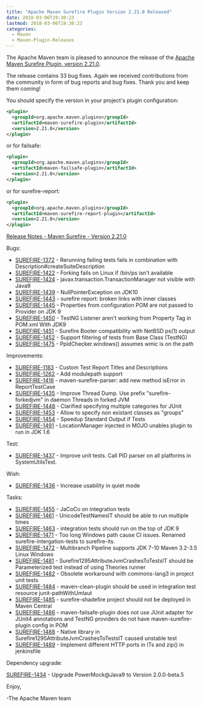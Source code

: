 ```yaml
---
title: "Apache Maven Surefire Plugin Version 2.21.0 Released"
date: 2018-03-06T19:30:23
lastmod: 2018-03-06T19:30:23
categories:
  - Maven
  - Maven-Plugin-Releases
---
```

The Apache Maven team is pleased to announce the release of the 
[Apache Maven Surefire Plugin, version 2.21.0](https://maven.apache.org/plugins/maven-surefire-plugin/).


The release contains 33 bug fixes.
Again we received contributions from the community in form of bug reports
and bug fixes.
Thank you and keep them coming!

You should specify the version in your project's plugin configuration:

```xml
<plugin>
  <groupId>org.apache.maven.plugins</groupId>
  <artifactId>maven-surefire-plugin</artifactId>
  <version>2.21.0</version>
</plugin>
```

or for failsafe:

```xml
<plugin>
  <groupId>org.apache.maven.plugins</groupId>
  <artifactId>maven-failsafe-plugin</artifactId>
  <version>2.21.0</version>
</plugin>
```

or for surefire-report:

```xml
<plugin>
  <groupId>org.apache.maven.plugins</groupId>
  <artifactId>maven-surefire-report-plugin</artifactId>
  <version>2.21.0</version>
</plugin>
```


<!-- more -->

[Release Notes - Maven Surefire - Version 2.21.0](https://issues.apache.org/jira/secure/ReleaseNote.jspa?projectId=12317927&version=12341630)

Bugs:

 * [SUREFIRE-1372](https://issues.apache.org/jira/browse/SUREFIRE-1372) - Rerunning failing tests fails in combination with Description#createSuiteDescription
 * [SUREFIRE-1422](https://issues.apache.org/jira/browse/SUREFIRE-1422) - Forking fails on Linux if /bin/ps isn't available
 * [SUREFIRE-1424](https://issues.apache.org/jira/browse/SUREFIRE-1424) - javax.transaction.TransactionManager not visible with Java9
 * [SUREFIRE-1439](https://issues.apache.org/jira/browse/SUREFIRE-1439) - NullPointerException on JDK10
 * [SUREFIRE-1443](https://issues.apache.org/jira/browse/SUREFIRE-1443) - surefire report: broken links with inner classes
 * [SUREFIRE-1445](https://issues.apache.org/jira/browse/SUREFIRE-1445) - Properties from configuration POM are not passed to Provider on JDK 9
 * [SUREFIRE-1450](https://issues.apache.org/jira/browse/SUREFIRE-1450) - TestNG Listener aren't working from Property Tag in POM.xml With JDK9
 * [SUREFIRE-1451](https://issues.apache.org/jira/browse/SUREFIRE-1451) - Surefire Booter compatibility with NetBSD ps(1) output
 * [SUREFIRE-1452](https://issues.apache.org/jira/browse/SUREFIRE-1452) - Support filtering of tests from Base Class (TestNG)
 * [SUREFIRE-1475](https://issues.apache.org/jira/browse/SUREFIRE-1475) - PpidChecker.windows() assumes wmic is on the path

Improvements:

 * [SUREFIRE-1183](https://issues.apache.org/jira/browse/SUREFIRE-1183) - Custom Test Report Titles and Descriptions
 * [SUREFIRE-1262](https://issues.apache.org/jira/browse/SUREFIRE-1262) - Add modulepath support
 * [SUREFIRE-1416](https://issues.apache.org/jira/browse/SUREFIRE-1416) - maven-surefire-parser: add new method isError in ReportTestCase
 * [SUREFIRE-1435](https://issues.apache.org/jira/browse/SUREFIRE-1435) - Improve Thread Dump. Use prefix "surefire-forkedjvm" in daemon Threads in forked JVM
 * [SUREFIRE-1448](https://issues.apache.org/jira/browse/SUREFIRE-1448) - Clarified specifying multiple categories for JUnit
 * [SUREFIRE-1453](https://issues.apache.org/jira/browse/SUREFIRE-1453) - Allow to specify non existant classes as "groups"
 * [SUREFIRE-1454](https://issues.apache.org/jira/browse/SUREFIRE-1454) - Speedup Standard Output if Tests
 * [SUREFIRE-1491](https://issues.apache.org/jira/browse/SUREFIRE-1491) - LocationManager injected in MOJO unables plugin to run in JDK 1.6

Test:

 * [SUREFIRE-1437](https://issues.apache.org/jira/browse/SUREFIRE-1437) - Improve unit tests. Call PID parser on all platforms in SystemUtilsTest.

Wish:

 * [SUREFIRE-1436](https://issues.apache.org/jira/browse/SUREFIRE-1436) - Increase usability in quiet mode

Tasks:

 * [SUREFIRE-1455](https://issues.apache.org/jira/browse/SUREFIRE-1455) - JaCoCo on integration tests
 * [SUREFIRE-1461](https://issues.apache.org/jira/browse/SUREFIRE-1461) - UnicodeTestNamesIT should be able to run multiple times
 * [SUREFIRE-1463](https://issues.apache.org/jira/browse/SUREFIRE-1463) - integration tests should run on the top of JDK 9
 * [SUREFIRE-1471](https://issues.apache.org/jira/browse/SUREFIRE-1471) - Too long Windows path cause CI issues. Renamed surefire-intergation-tests to surefire-its.
 * [SUREFIRE-1472](https://issues.apache.org/jira/browse/SUREFIRE-1472) - Multibranch Pipeline supports JDK 7-10 Maven 3.2-3.5 Linux Windows
 * [SUREFIRE-1481](https://issues.apache.org/jira/browse/SUREFIRE-1481) - Surefire1295AttributeJvmCrashesToTestsIT should be Parameterized test instead of using Theories runner
 * [SUREFIRE-1482](https://issues.apache.org/jira/browse/SUREFIRE-1482) - Obsolete workaround with commons-lang3 in project unit tests
 * [SUREFIRE-1484](https://issues.apache.org/jira/browse/SUREFIRE-1484) - maven-clean-plugin should be used in integration test resource junit-pathWithUmlaut
 * [SUREFIRE-1485](https://issues.apache.org/jira/browse/SUREFIRE-1485) - surefire-shadefire project should not be deployed in Maven Central
 * [SUREFIRE-1486](https://issues.apache.org/jira/browse/SUREFIRE-1486) - maven-failsafe-plugin does not use JUnit adapter for JUnit4 annotations and TestNG providers do not have maven-surefire-plugin config in POM
 * [SUREFIRE-1488](https://issues.apache.org/jira/browse/SUREFIRE-1488) - Native library in Surefire1295AttributeJvmCrashesToTestsIT caused unstable test
 * [SUREFIRE-1489](https://issues.apache.org/jira/browse/SUREFIRE-1489) - Implement different HTTP ports in ITs and zip() in jenkinsfile

Dependency upgrade:

[SUREFIRE-1434](https://issues.apache.org/jira/browse/SUREFIRE-1434) - Upgrade PowerMock@Java9 to Version 2.0.0-beta.5

Enjoy,

-The Apache Maven team

